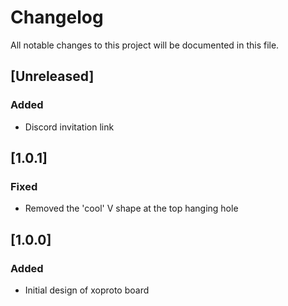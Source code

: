# Changelog
All notable changes to this project will be documented in this file.

## [Unreleased]
### Added
- Discord invitation link

## [1.0.1]
### Fixed
- Removed the 'cool' V shape at the top hanging hole

## [1.0.0]
### Added
- Initial design of xoproto board